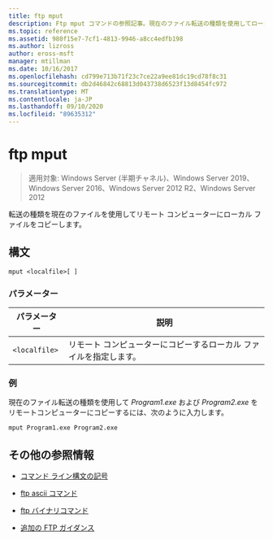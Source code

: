 ```yaml
---
title: ftp mput
description: Ftp mput コマンドの参照記事。現在のファイル転送の種類を使用してローカルファイルをリモートコンピューターにコピーします。
ms.topic: reference
ms.assetid: 980f15e7-7cf1-4813-9946-a8cc4edfb198
ms.author: lizross
author: eross-msft
manager: mtillman
ms.date: 10/16/2017
ms.openlocfilehash: cd799e713b71f23c7ce22a9ee81dc19cd78f8c31
ms.sourcegitcommit: db2d46842c68813d043738d6523f13d8454fc972
ms.translationtype: MT
ms.contentlocale: ja-JP
ms.lasthandoff: 09/10/2020
ms.locfileid: "89635312"
---
```

# <a name="ftp-mput"></a>ftp mput

> 適用対象: Windows Server (半期チャネル)、Windows Server 2019、Windows Server 2016、Windows Server 2012 R2、Windows Server 2012

転送の種類を現在のファイルを使用してリモート コンピューターにローカル ファイルをコピーします。

## <a name="syntax"></a>構文

```
mput <localfile>[ ]
```

### <a name="parameters"></a>パラメーター

| パラメーター | 説明 |
| --------- | ----------- |
| `<localfile>` | リモート コンピューターにコピーするローカル ファイルを指定します。 |

### <a name="examples"></a>例

現在のファイル転送の種類を使用して *Program1.exe* および *Program2.exe* をリモートコンピューターにコピーするには、次のように入力します。

```
mput Program1.exe Program2.exe
```

## <a name="additional-references"></a>その他の参照情報

- [コマンド ライン構文の記号](command-line-syntax-key.md)

- [ftp ascii コマンド](ftp-ascii.md)

- [ftp バイナリコマンド](ftp-binary.md)

- [追加の FTP ガイダンス](/previous-versions/orphan-topics/ws.10/cc756013(v=ws.10))
